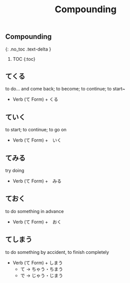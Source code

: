 ﻿---
layout: default
title: Compounding
parent: <ruby>文法<rt>ぶんぽう</rt></ruby> Grammar
---

## Compounding
{: .no_toc .text-delta }

1. TOC
{:toc}

## てくる
to do… and come back; to become; to continue; to start~
- Verb (て Form) + くる

## ていく
to start; to continue; to go on
- Verb (て Form) +　いく

## てみる
try doing
- Verb (て Form) +　みる

## ておく
to do something in advance
- Verb (て Form) +　おく

## てしまう
to do something by accident, to finish completely
- Verb (て Form) + しまう
  - て → ちゃう・ちまう
  - で → じゃう・じまう
